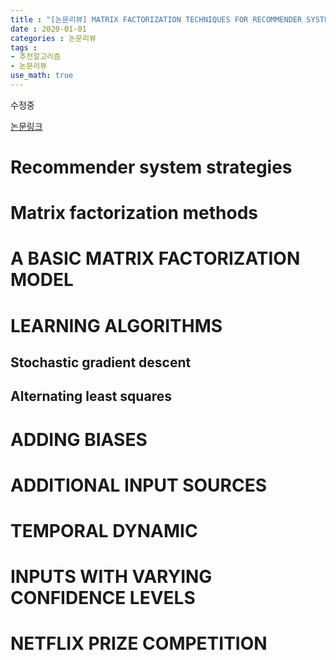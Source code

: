 ```yaml
---
title : "[논문리뷰] MATRIX FACTORIZATION TECHNIQUES FOR RECOMMENDER SYSTEMS "
date : 2020-01-01
categories : 논문리뷰
tags :
- 추천알고리즘
- 논문리뷰
use_math: true
---
```


수정중

[논문링크](https://www.inf.unibz.it/~ricci/ISR/papers/ieeecomputer.pdf)


# Recommender system strategies

# Matrix factorization methods

# A BASIC MATRIX FACTORIZATION MODEL

# LEARNING ALGORITHMS

## Stochastic gradient descent 
## Alternating least squares

# ADDING BIASES

# ADDITIONAL INPUT SOURCES

# TEMPORAL DYNAMIC

# INPUTS WITH VARYING CONFIDENCE LEVELS

# NETFLIX PRIZE COMPETITION
